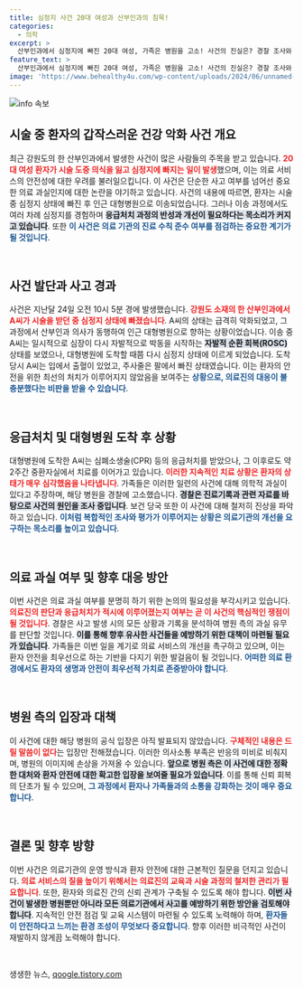 ```yaml
---
title: 심정지 사건 20대 여성과 산부인과의 침묵!
categories:
  - 의학
excerpt: >
  산부인과에서 심정지에 빠진 20대 여성, 가족은 병원을 고소! 사건의 진실은? 경찰 조사와 함께 보건 당국도 조사 착수. 치료받는 당사자는 현재 중환자실에! 클릭하여 더 많은 진실을 확인하세요!
feature_text: >
  산부인과에서 심정지에 빠진 20대 여성, 가족은 병원을 고소! 사건의 진실은? 경찰 조사와 함께 보건 당국도 조사 착수. 치료받는 당사자는 현재 중환자실에! 클릭하여 더 많은 진실을 확인하세요!
image: 'https://www.behealthy4u.com/wp-content/uploads/2024/06/unnamed-file.png'
---
```


<p><img src="https://www.behealthy4u.com/wp-content/uploads/2024/06/unnamed-file.png" alt="info 속보" /></p>

<h2>시술 중 환자의 갑작스러운 건강 악화 사건 개요</h2>

<p data-ke-size="size16">최근 강원도의 한 산부인과에서 발생한 사건이 많은 사람들의 주목을 받고 있습니다. <b><span style="color: #ee2323;">20대 여성 환자가 시술 도중 의식을 잃고 심정지에 빠지는 일이 발생</span></b>했으며, 이는 의료 서비스의 안전성에 대한 우려를 불러일으킵니다. 이 사건은 단순한 사고 여부를 넘어선 중요한 의료 과실인지에 대한 논란을 야기하고 있습니다. 사건의 내용에 따르면, 환자는 시술 중 심정지 상태에 빠진 후 인근 대형병원으로 이송되었습니다. 그러나 이송 과정에서도 여러 차례 심정지를 경험하며 <b><span style="background-color: #21538527;">응급처치 과정의 반성과 개선이 필요하다는 목소리가 커지고 있습니다</span></b>. 또한 <b><span style="color: #1a5490;">이 사건은 의료 기관의 진료 수칙 준수 여부를 점검하는 중요한 계기가 될 것입니다</span></b>.</p>

<p data-ke-size="size16">&nbsp;</p>

<h2>사건 발단과 사고 경과</h2>

<p data-ke-size="size16">사건은 지난달 24일 오전 10시 5분 경에 발생했습니다. <b><span style="color: #ee2323;">강원도 소재의 한 산부인과에서 A씨가 시술을 받던 중 심정지 상태에 빠졌습니다</span></b>. A씨의 상태는 급격히 악화되었고, 그 과정에서 산부인과 의사가 동행하여 인근 대형병원으로 향하는 상황이었습니다. 이송 중 A씨는 일시적으로 심장이 다시 자발적으로 박동을 시작하는 <b><span style="background-color: #21538527;">자발적 순환 회복(ROSC)</span></b> 상태를 보였으나, 대형병원에 도착할 때쯤 다시 심정지 상태에 이르게 되었습니다. 도착 당시 A씨는 입에서 출혈이 있었고, 주사줄은 팔에서 빠진 상태였습니다. 이는 환자의 안전을 위한 최선의 처치가 이루어지지 않았음을 보여주는 <b><span style="color: #1a5490;">상황으로, 의료진의 대응이 불충분했다는 비판을 받을 수 있습니다</span></b>.</p>

<p data-ke-size="size16">&nbsp;</p>

<h2>응급처치 및 대형병원 도착 후 상황</h2>

<p data-ke-size="size16">대형병원에 도착한 A씨는 심폐소생술(CPR) 등의 응급처치를 받았으나, 그 이후로도 약 2주간 중환자실에서 치료를 이어가고 있습니다. <b><span style="color: #ee2323;">이러한 지속적인 치료 상황은 환자의 상태가 매우 심각했음을 나타냅니다</span></b>. 가족들은 이러한 일련의 사건에 대해 의학적 과실이 있다고 주장하며, 해당 병원을 경찰에 고소했습니다. <b><span style="background-color: #21538527;">경찰은 진료기록과 관련 자료를 바탕으로 사건의 원인을 조사 중입니다</span></b>. 보건 당국 또한 이 사건에 대해 철저히 진상을 파악하고 있습니다. <b><span style="color: #1a5490;">이처럼 복합적인 조사와 평가가 이루어지는 상황은 의료기관의 개선을 요구하는 목소리를 높이고 있습니다</span></b>.</p>

<p data-ke-size="size16">&nbsp;</p>

<h2>의료 과실 여부 및 향후 대응 방안</h2>

<p data-ke-size="size16">이번 사건은 의료 과실 여부를 분명히 하기 위한 논의의 필요성을 부각시키고 있습니다. <b><span style="color: #ee2323;">의료진의 판단과 응급처치가 적시에 이루어졌는지 여부는 곧 이 사건의 핵심적인 쟁점이 될 것입니다</span></b>. 경찰은 사고 발생 시의 모든 상황과 기록을 분석하여 병원 측의 과실 유무를 판단할 것입니다. <b><span style="background-color: #21538527;">이를 통해 향후 유사한 사건들을 예방하기 위한 대책이 마련될 필요가 있습니다</span></b>. 가족들은 이번 일을 계기로 의료 서비스의 개선을 촉구하고 있으며, 이는 환자 안전을 최우선으로 하는 기반을 다지기 위한 발걸음이 될 것입니다. <b><span style="color: #1a5490;">어떠한 의료 환경에서도 환자의 생명과 안전이 최우선적 가치로 존중받아야 합니다</span></b>.</p>

<p data-ke-size="size16">&nbsp;</p>

<h2>병원 측의 입장과 대책</h2>

<p data-ke-size="size16">이 사건에 대한 해당 병원의 공식 입장은 아직 발표되지 않았습니다. <b><span style="color: #ee2323;">구체적인 내용은 드릴 말씀이 없다</span></b>는 입장만 전해졌습니다. 이러한 의사소통 부족은 반응의 미비로 비춰지며, 병원의 이미지에 손상을 가져올 수 있습니다. <b><span style="background-color: #21538527;">앞으로 병원 측은 이 사건에 대한 정확한 대처와 환자 안전에 대한 확고한 입장을 보여줄 필요가 있습니다</span></b>. 이를 통해 신뢰 회복의 단초가 될 수 있으며, <b><span style="color: #1a5490;">그 과정에서 환자나 가족들과의 소통을 강화하는 것이 매우 중요합니다</span></b>.</p>

<p data-ke-size="size16">&nbsp;</p>

<h2>결론 및 향후 방향</h2>

<p data-ke-size="size16">이번 사건은 의료기관의 운영 방식과 환자 안전에 대한 근본적인 질문을 던지고 있습니다. <b><span style="color: #ee2323;">의료 서비스의 질을 높이기 위해서는 의료진의 교육과 시술 과정의 철저한 관리가 필요합니다</span></b>. 또한, 환자와 의료진 간의 신뢰 관계가 구축될 수 있도록 해야 합니다. <b><span style="background-color: #21538527;">이번 사건이 발생한 병원뿐만 아니라 모든 의료기관에서 사고를 예방하기 위한 방안을 검토해야 합니다</span></b>. 지속적인 안전 점검 및 교육 시스템이 마련될 수 있도록 노력해야 하며, <b><span style="color: #1a5490;">환자들이 안전하다고 느끼는 환경 조성이 무엇보다 중요합니다</span></b>. 향후 이러한 비극적인 사건이 재발하지 않게끔 노력해야 합니다.</p>

<p data-ke-size="size16">&nbsp;</p>
생생한 뉴스, <a href="https://qoogle.tistory.com" rel="dofollow">qoogle.tistory.com</a>


